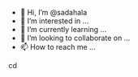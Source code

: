 - 👋 Hi, I’m @sadahala
- 👀 I’m interested in ...
- 🌱 I’m currently learning ...
- 💞️ I’m looking to collaborate on ...
- 📫 How to reach me ...

<!---
sadahala/sadahala is a ✨ special ✨ repository because its `README.md` (this file) appears on your GitHub profile.
You can click the Preview link to take a look at your changes.
--->cd
